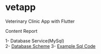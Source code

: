 # vetapp
 
Veterinary Clinic App with Flutter

Content Report

1- Database Service(MySql)
<br>
2- [Database Scheme](https://github.com/furkay/vetapp/blob/2cfe78d131002ba2631013be431d33a965a7b985/download.png)
3- [Example Sql Code](https://github.com/furkay/vetapp/blob/master/example.sql)

